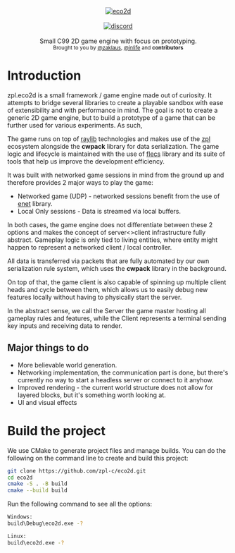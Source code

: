 <div align="center">
    <a href="https://github.com/zpl-c/zpl"><img src="https://user-images.githubusercontent.com/2182108/111983468-d5593e80-8b12-11eb-9c59-8c78ecc0504e.png" alt="eco2d" /></a>
</div>

<br />

<div align="center">
    <a href="https://discord.gg/2fZVEym"><img src="https://img.shields.io/discord/354670964400848898?color=7289DA&style=for-the-badge" alt="discord" /></a>
</div>

<br />
<div align="center">
  Small C99 2D game engine with focus on prototyping.
</div>

<div align="center">
  <sub>
    Brought to you by <a href="https://github.com/zaklaus">@zaklaus</a>,
      <a href="https://github.com/inlife">@inlife</a>
    and <strong>contributors</strong>
  </sub>
</div>

# Introduction
zpl.eco2d is a small framework / game engine made out of curiosity. It attempts to bridge several libraries to create a playable sandbox with ease of extensibility and with performance in mind. The goal is not to create a generic 2D game engine, but to build a prototype of a game that can be further used for various experiments. As such, 

The game runs on top of [raylib](https://raylib.com/) technologies and makes use of the [zpl](https://zpl.pw/) ecosystem alongside the **cwpack** library for data serialization. The game logic and lifecycle is maintained with the use of [flecs](https://github.com/SanderMertens/flecs/) library and its suite of tools that help us improve the development efficiency.

It was built with networked game sessions in mind from the ground up and therefore provides 2 major ways to play the game:
* Networked game (UDP) - networked sessions benefit from the use of [enet](https://github.com/zpl-c/enet/) library.
* Local Only sessions - Data is streamed via local buffers.

In both cases, the game engine does not differentiate between these 2 options and makes the concept of server<>client infrastructure fully abstract. Gameplay logic is only tied to living entities, where entity might happen to represent a networked client / local controller.

All data is transferred via packets that are fully automated by our own serialization rule system, which uses the **cwpack** library in the background.

On top of that, the game client is also capable of spinning up multiple client heads and cycle between them, which allows us to easily debug new features locally without having to physically start the server.

In the abstract sense, we call the Server the game master hosting all gameplay rules and features, while the Client represents a terminal sending key inputs and receiving data to render.

## Major things to do
* More believable world generation.
* Networking implementation, the communication part is done, but there's currently no way to start a headless server or connect to it anyhow.
* Improved rendering - the current world structure does not allow for layered blocks, but it's something worth looking at.
* UI and visual effects

# Build the project
We use CMake to generate project files and manage builds.
You can do the following on the command line to create and build this project:
```sh
git clone https://github.com/zpl-c/eco2d.git
cd eco2d
cmake -S . -B build
cmake --build build
```

Run the following command to see all the options:
```sh
Windows:
build\Debug\eco2d.exe -?

Linux:
build\eco2d.exe -?
```
